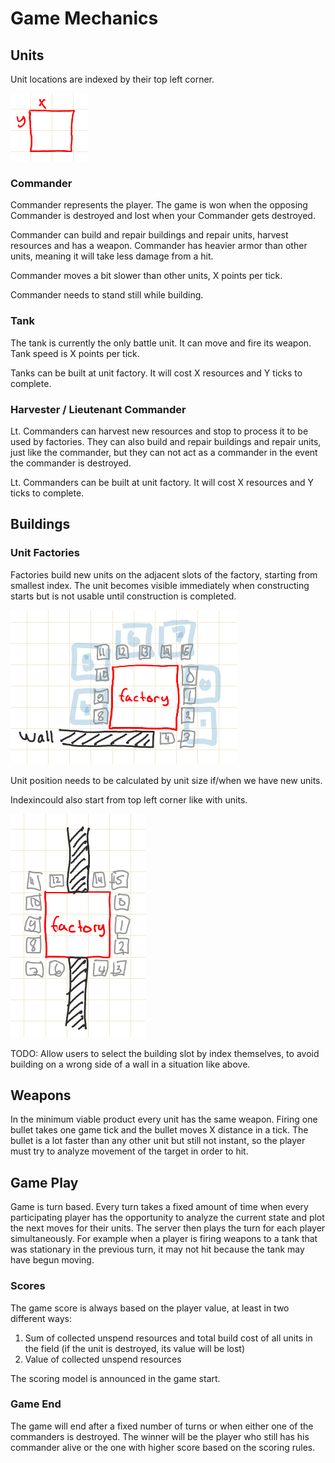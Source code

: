 # Game Mechanics

## Units

Unit locations are indexed by their top left corner.

![unitIndex]

### Commander

Commander represents the player. The game is won when the opposing Commander
is destroyed and lost when your Commander gets destroyed.

Commander can build and repair buildings and repair units, harvest resources 
and has a weapon. Commander has heavier armor than other units, meaning it 
will take less damage from a hit.

Commander moves a bit slower than other units, X points per tick.

Commander needs to stand still while building.

### Tank

The tank is currently the only battle unit. It can move and fire its weapon.
Tank speed is X points per tick.

Tanks can be built at unit factory. It will cost X resources and Y ticks to
complete.

### Harvester / Lieutenant Commander

Lt. Commanders can harvest new resources and stop to process it to be used by
factories. They can also build and repair buildings and repair units, just
like the commander, but they can not act as a commander in the event the
commander is destroyed.

Lt. Commanders can be built at unit factory. It will cost X resources and Y 
ticks to complete.

## Buildings

### Unit Factories

Factories build new units on the adjacent slots of the factory, starting from
smallest index. The unit becomes visible immediately when constructing starts
but is not usable until construction is completed.

![factoryBuilding1]

Unit position needs to be calculated by unit size if/when we have new units.

Indexincould also start from top left corner like with units.

![factoryBuilding2]

TODO: Allow users to select the building slot by index themselves, to avoid
building on a wrong side of a wall in a situation like above.

## Weapons

In the minimum viable product every unit has the same weapon. Firing one bullet
takes one game tick and the bullet moves X distance in a tick. The bullet is a
lot faster than any other unit but still not instant, so the player must try to
analyze movement of the target in order to hit.

## Game Play

Game is turn based. Every turn takes a fixed amount of time when every 
participating player has the opportunity to analyze the current state and plot
the next moves for their units. The server then plays the turn for each player
simultaneously. For example when a player is firing weapons to a tank that was
stationary in the previous turn, it may not hit because the tank may have begun
moving.

### Scores

The game score is always based on the player value, at least in two different
ways:

 1. Sum of collected unspend resources and total build cost of all units in
    the field (if the unit is destroyed, its value will be lost)
 2. Value of collected unspend resources

The scoring model is announced in the game start.

### Game End

The game will end after a fixed number of turns or when either one of the
commanders is destroyed. The winner will be the player who still has his
commander alive or the one with higher score based on the scoring rules.


[unitIndex]: unit_indexin.png
[factoryBuilding1]: factory_building1.png
[factoryBuilding2]: factory_building2.png
